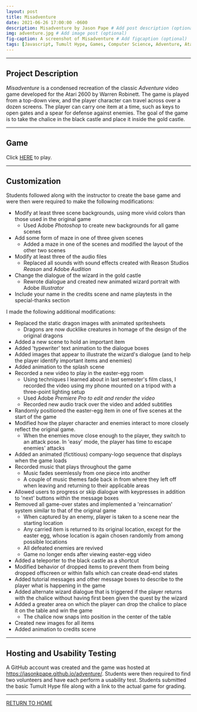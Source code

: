 ```yaml
---
layout: post
title: Misadventure
date: 2021-06-26 17:00:00 -0600
description: Misadventure by Jason Pape # Add post description (optional)
img: adventure.jpg # Add image post (optional)
fig-caption: A screenshot of Misadventure # Add figcaption (optional)
tags: [Javascript, Tumult Hype, Games, Computer Science, Adventure, Atari 2600, Warren Robinett, easter egg, top-down]
---
```


----
## Project Description
<cite>Misadventure</cite> is a condensed recreation of the classic <cite>Adventure</cite> video game developed for the Atari 2600 by Warren Robinett. The game is played from a top-down view, and the player character can travel across over a dozen screens. The player can carry one item at a time, such as keys to open gates and a spear for defense against enemies. The goal of the game is to take the chalice in the black castle and place it inside the gold castle.

----
## Game
Click <a href="https://jasonkpape.github.io/adventure/" target="_blank">HERE</a> to play.

----
## Customization
Students followed along with the instructor to create the base game and were then were required to make the following modifications:

* Modify at least three scene backgrounds, using more vivid colors than those used in the original game
  * Used Adobe <cite>Photoshop</cite> to create new backgrounds for all game scenes
* Add some form of maze in one of three given scenes
  * Added a maze in one of the scenes and modified the layout of the other two scenes
* Modify at least three of the audio files
  * Replaced all sounds with sound effects created with Reason Studios <cite>Reason</cite> and Adobe <cite>Audition</cite>
* Change the dialogue of the wizard in the gold castle
  * Rewrote dialogue and created new animated wizard portrait with Adobe <cite>Illustrator</cite>
* Include your name in the credits scene and name playtests in the special-thanks section

I made the following additional modifications:

* Replaced the static dragon images with animated spritesheets
  * Dragons are now ducklike creatures in homage of the design of the original dragons
* Added a new scene to hold an important item
* Added 'typewriter' text animation to the dialogue boxes
* Added images that appear to illustrate the wizard's dialogue (and to help the player identify important items and enemies)
* Added animation to the splash scene
* Recorded a new video to play in the easter-egg room
  * Using techniques I learned about in last semester's film class, I recorded the video using my phone mounted on a tripod with a three-point lighting setup
  * Used Adobe <cite>Premiere Pro<cite> to edit and render the video
  * Recorded new audio track over the video and added subtitles
* Randomly positioned the easter-egg item in one of five scenes at the start of the game
* Modified how the player character and enemies interact to more closely reflect the original game.
  * When the enemies move close enough to the player, they switch to an attack pose. In 'easy' mode, the player has time to escape enemies' attacks
* Added an animated (fictitious) company-logo sequence that displays when the game loads
* Recorded music that plays throughout the game
  * Music fades seemlessly from one piece into another
  * A couple of music themes fade back in from where they left off when leaving and returning to their applicable areas
* Allowed users to progress or skip dialogue with keypresses in addition to 'next' buttons within the message boxes
* Removed all game-over states and implemented a 'reincarnation' system similar to that of the original game
  * When captured by an enemy, player is taken to a scene near the starting location
  * Any carried item is returned to its original location, except for the easter egg, whose location is again chosen randomly from among possible locations
  * All defeated enemies are revived
  * Game no longer ends after viewing easter-egg video
* Added a teleporter to the black castle as a shortcut
* Modified behavior of dropped items to prevent them from being dropped offscreen or within falls which can create dead-end states
* Added tutorial messages and other message boxes to describe to the player what is happening in the game
* Added alternate wizard dialogue that is triggered if the player returns with the chalice without having first been given the quest by the wizard
* Added a greater area on which the player can drop the chalice to place it on the table and win the game
  * The chalice now snaps into position in the center of the table
* Created new images for all items
* Added animation to credits scene

----
## Hosting and Usability Testing
 A GitHub account was created and the game was hosted at <a href="https://jasonkpape.github.io/adventure/" target="_blank">https://jasonkpape.github.io/adventure/</a>. Students were then required to find two volunteers and have each perform a usability test. Students submitted the basic Tumult Hype file along with a link to the actual game for grading.

----
[RETURN TO HOME](https://jasonkpape.github.io/jekyll-portfolio/)
